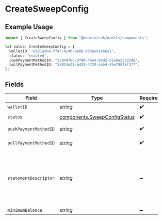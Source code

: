 # CreateSweepConfig

## Example Usage

```typescript
import { CreateSweepConfig } from "@moovio/sdk/models/components";

let value: CreateSweepConfig = {
  walletID: "eb21a8b8-ff4c-4cd6-8e6b-953ae61466a1",
  status: "enabled",
  pushPaymentMethodID: "22049f6d-3f00-45e9-90d2-61e0e23322d6",
  pullPaymentMethodID: "3e953e31-a429-4729-aab4-85e798fef377",
};
```

## Fields

| Field                                                                                                                                                           | Type                                                                                                                                                            | Required                                                                                                                                                        | Description                                                                                                                                                     |
| --------------------------------------------------------------------------------------------------------------------------------------------------------------- | --------------------------------------------------------------------------------------------------------------------------------------------------------------- | --------------------------------------------------------------------------------------------------------------------------------------------------------------- | --------------------------------------------------------------------------------------------------------------------------------------------------------------- |
| `walletID`                                                                                                                                                      | *string*                                                                                                                                                        | :heavy_check_mark:                                                                                                                                              | N/A                                                                                                                                                             |
| `status`                                                                                                                                                        | [components.SweepConfigStatus](../../models/components/sweepconfigstatus.md)                                                                                    | :heavy_check_mark:                                                                                                                                              | N/A                                                                                                                                                             |
| `pushPaymentMethodID`                                                                                                                                           | *string*                                                                                                                                                        | :heavy_check_mark:                                                                                                                                              | ID of the payment method.                                                                                                                                       |
| `pullPaymentMethodID`                                                                                                                                           | *string*                                                                                                                                                        | :heavy_check_mark:                                                                                                                                              | ID of the payment method.                                                                                                                                       |
| `statementDescriptor`                                                                                                                                           | *string*                                                                                                                                                        | :heavy_minus_sign:                                                                                                                                              | The text that appears on the banking statement. The default descriptor is a 10 character ID if an override is not set in the sweep configs statementDescriptor. |
| `minimumBalance`                                                                                                                                                | *string*                                                                                                                                                        | :heavy_minus_sign:                                                                                                                                              | N/A                                                                                                                                                             |